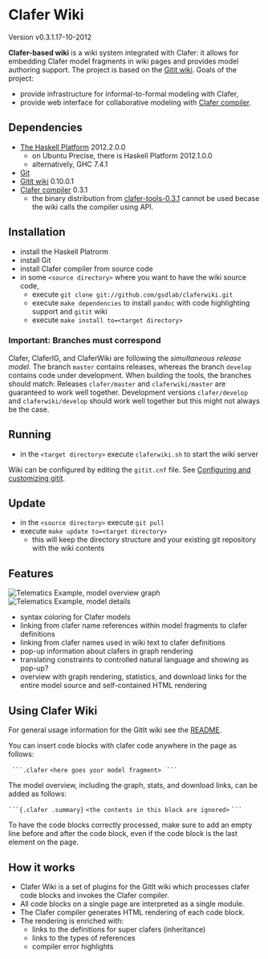 Clafer Wiki
===========

Version v0.3.1.17-10-2012

**Clafer-based wiki** is a wiki system integrated with Clafer: it allows for embedding Clafer model fragments in wiki pages and provides model authoring support. The project is based on the [Gitit wiki](http://gitit.net/). Goals of the project:

* provide infrastructure for informal-to-formal modeling with Clafer,
* provide web interface for collaborative modeling with [Clafer compiler](https://github.com/gsdlab/clafer).

Dependencies
------------

* [The Haskell Platform](http://hackage.haskell.org/platform) 2012.2.0.0
  * on Ubuntu Precise, there is Haskell Platform 2012.1.0.0
  * alternatively, GHC 7.4.1
* [Git](http://git-scm.com) 
* [Gitit wiki](http://gitit.net) 0.10.0.1
* [Clafer compiler](https://github.com/gsdlab/clafer/) 0.3.1
  * the binary distribution from [clafer-tools-0.3.1](https://github.com/gsdlab/claferig/downloads) cannot be used becase the wiki calls the compiler using API.
  
Installation
------------

* install the Haskell Platrorm
* install Git
* install Clafer compiler from source code
* in some `<source directory>` where you want to have the wiki source code,
  * execute `git clone git://github.com/gsdlab/claferwiki.git`
  * execute `make dependencies` to install `pandoc` with code highlighting support and `gitit` wiki 
  * execute `make install to=<target directory>` 

### Important: Branches must correspond

Clafer, ClaferIG, and ClaferWiki are following the *simultaneous release model*. 
The branch `master` contains releases, whereas the branch `develop` contains code under development. 
When building the tools, the branches should match:
Releases `clafer/master` and `claferwiki/master` are guaranteed to work well together.
Development versions `clafer/develop` and `claferwiki/develop` should work well together but this might not always be the case.


Running
-------

* in the `<target directory>` execute `claferwiki.sh` to start the wiki server

Wiki can be configured by editing the `gitit.cnf` file. See [Configuring and customizing gitit](http://gitit.net/README#configuring-and-customizing-gitit).

Update
------

* in the `<source directory>` execute `git pull` 
* execute `make update to=<target directory>` 
  * this will keep the directory structure and your existing git repository with the wiki contents

Features
--------

![Telematics Example, model overview graph](https://raw.github.com/gsdlab/claferwiki/master/spec/telematics-screenshot-1-medium.png)
![Telematics Example, model details](https://raw.github.com/gsdlab/claferwiki/master/spec/telematics-screenshot-1-medium.png)

* syntax coloring for Clafer models
* linking from clafer name references within model fragments to clafer definitions
* linking from clafer names used in wiki text to clafer definitions
* pop-up information about clafers in graph rendering
* translating constraints to controlled natural language and showing as pop-up?
* overview with graph rendering, statistics, and download links for the entire model source and self-contained HTML rendering

Using Clafer Wiki
-----------------

For general usage information for the GitIt wiki see the [README](http://gitit.net/README).

You can insert code blocks with clafer code anywhere in the page as follows:

`  ```.clafer `
`<here goes your model fragment> `
` ``` `

The model overview, including the graph, stats, and download links, can be added as follows:

` ```{.clafer .summary} `
` <the contents in this block are ignored> `
` ``` `

To have the code blocks correctly processed, make sure to add an empty line before and after the code block, even if the code block is the last element on the page.

How it works
------------

* Clafer Wiki is a set of plugins for the GitIt wiki which processes clafer code blocks and invokes the Clafer compiler.
* All code blocks on a single page are interpreted as a single module.
* The Clafer compiler generates HTML rendering of each code block.
* The rendering is enriched with:
  * links to the definitions for super clafers (inheritance)
  * links to the types of references
  * compiler error highlights
